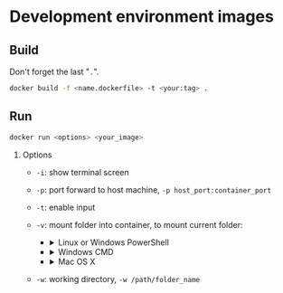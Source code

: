 # Development environment images

## Build

Don't forget the last "`.`".

``` sh
docker build -f <name.dockerfile> -t <your:tag> .
```

## Run

``` sh
docker run <options> <your_image>
```

1. Options
    - `-i`: show terminal screen
    - `-p`: port forward to host machine, `-p host_port:container_port`
    - `-t`: enable input
    - `-v`: mount folder into container, to mount current folder:
        - <details><summary>Linux or Windows PowerShell</summary>

            ``` sh
            -v ${pwd}:/path/folder_name
            ```

        </details>

        - <details><summary>Windows CMD</summary>

            ``` sh
            -v "%cd%":/path/folder_name
            ```

        </details>

        - <details><summary>Mac OS X</summary>

            ``` sh
            -v $PWD:/path/folder_name
            ```

        </details>

    - `-w`: working directory, `-w /path/folder_name`
